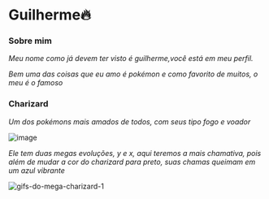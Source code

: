 # Guilherme🔥

### Sobre mim

*Meu nome como já devem ter visto é guilherme,você está em meu perfil.*

*Bem uma das coisas que eu amo é pokémon e como favorito de muitos, o meu é o famoso*

### Charizard

*Um dos pokémons mais amados de todos, com seus tipo fogo e voador*

![image](https://github.com/guilherme-08-cap/guilherme/assets/146108150/f516e3b4-6e85-4c97-af73-8b709a675f68)

*Ele tem duas megas evoluções, y e x, aqui teremos a mais chamativa, pois além de mudar a cor do charizard para preto, suas chamas queimam em um azul vibrante*

![gifs-do-mega-charizard-1](https://github.com/guilherme-08-cap/guilherme/assets/146108150/a6da1754-9b6e-44aa-aea5-abdf5fcbd909)
